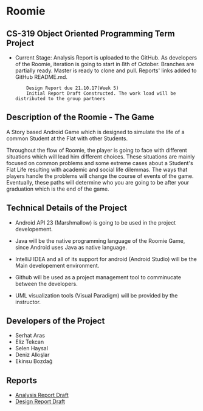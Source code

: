 # Roomie
## CS-319 Object Oriented Programming Term Project 


- Current Stage: Analysis Report is uploaded to the GitHub. As developers of the Roomie, iteration is going to start in 8th of October. Branches are partially ready. Master is ready to clone and pull. Reports' links added to GitHub README.md.

          Design Report due 21.10.17(Week 5)
          Initial Report Draft Constructed. The work load will be distributed to the group partners
          
## Description of the Roomie - The Game


A Story based Android Game which is designed to simulate the life of a common Student at the Flat with other Students. 

Throughout the flow of Roomie, the player is going to face with different situations which will lead him different choices. 
These situations are mainly focused on common problems and some extreme cases about a Student's Flat Life resulting with academic and social life dilemmas. The ways that players handle the problems will change the course of events of the game. Eventually, these paths will determine who you are going to be after your graduation which is the end of the game. 


## Technical Details of the Project


- Android API 23 (Marshmallow) is going to be used in the project developement. 

- Java will be the native programming language of the Roomie Game, since Android uses Java as native language. 

- IntelliJ IDEA and all of its support for android (Android Studio) will be the Main developement environment.

- Github will be used as a project management tool to comminucate between the developers.

- UML visualization tools (Visual Paradigm) will be provided by the instructor. 


## Developers of the Project


- Serhat Aras 
- Eliz Tekcan 
- Selen Haysal 
- Deniz Alkışlar 
- Ekinsu Bozdağ


## Reports
- [Analysis Report Draft](https://github.com/serhataras/Roomie/blob/master/Roomie_Documentation/3.K%20Roomie%20Analysis%20Report%20Draft.pdf "Analysis Report of the Roomie")
- [Design Report Draft](https://github.com/serhataras/Roomie/blob/master/#)
